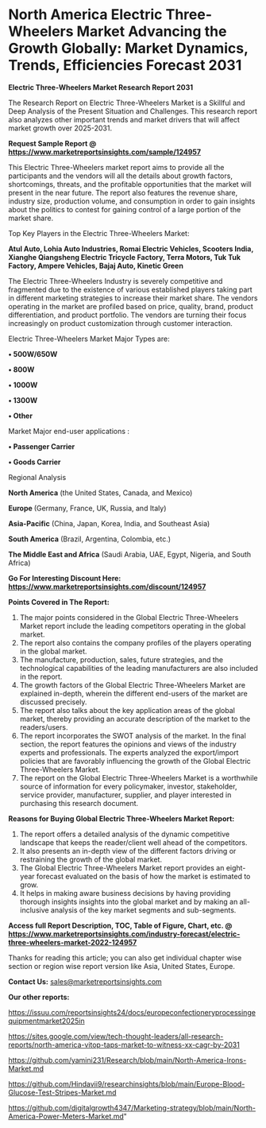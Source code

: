 # North America Electric Three-Wheelers Market Advancing the Growth Globally: Market Dynamics, Trends, Efficiencies Forecast 2031

<strong>Electric Three-Wheelers Market Research Report 2031</strong>

The Research Report on Electric Three-Wheelers Market is a Skillful and Deep Analysis of the Present Situation and Challenges. This research report also analyzes other important trends and market drivers that will affect market growth over 2025-2031.

<strong>Request Sample Report @ <a href=https://www.marketreportsinsights.com/sample/124957>https://www.marketreportsinsights.com/sample/124957</a></strong>

This Electric Three-Wheelers market report aims to provide all the participants and the vendors will all the details about growth factors, shortcomings, threats, and the profitable opportunities that the market will present in the near future. The report also features the revenue share, industry size, production volume, and consumption in order to gain insights about the politics to contest for gaining control of a large portion of the market share.

Top Key Players in the Electric Three-Wheelers Market:

<strong>Atul Auto, Lohia Auto Industries, Romai Electric Vehicles, Scooters India, Xianghe Qiangsheng Electric Tricycle Factory, Terra Motors, Tuk Tuk Factory, Ampere Vehicles, Bajaj Auto, Kinetic Green</strong>

The Electric Three-Wheelers Industry is severely competitive and fragmented due to the existence of various established players taking part in different marketing strategies to increase their market share. The vendors operating in the market are profiled based on price, quality, brand, product differentiation, and product portfolio. The vendors are turning their focus increasingly on product customization through customer interaction.

Electric Three-Wheelers Market Major Types are:

<strong>• 500W/650W

• 800W

• 1000W

• 1300W

• Other</strong>

Market Major end-user applications :

<strong>• Passenger Carrier

• Goods Carrier</strong>

Regional Analysis

</u><strong><b>North America</b></strong> (the United States, Canada, and Mexico)

<strong><b>Europe </b></strong>(Germany, France, UK, Russia, and Italy)

<strong><b>Asia-Pacific</b></strong> (China, Japan, Korea, India, and Southeast Asia)

<strong><b>South America</b></strong> (Brazil, Argentina, Colombia, etc.)

<strong><b>The Middle East and Africa</b></strong> (Saudi Arabia, UAE, Egypt, Nigeria, and South Africa)

<strong>Go For Interesting Discount Here: <a href=https://www.marketreportsinsights.com/discount/124957>https://www.marketreportsinsights.com/discount/124957</a></strong>

<strong>Points Covered in The Report:</strong>
<ol>
  <li>The major points considered in the Global Electric Three-Wheelers Market report include the leading competitors operating in the global market.</li>
  <li>The report also contains the company profiles of the players operating in the global market.</li>
  <li>The manufacture, production, sales, future strategies, and the technological capabilities of the leading manufacturers are also included in the report.</li>
  <li>The growth factors of the Global Electric Three-Wheelers Market are explained in-depth, wherein the different end-users of the market are discussed precisely.</li>
  <li>The report also talks about the key application areas of the global market, thereby providing an accurate description of the market to the readers/users.</li>
  <li>The report incorporates the SWOT analysis of the market. In the final section, the report features the opinions and views of the industry experts and professionals. The experts analyzed the export/import policies that are favorably influencing the growth of the Global Electric Three-Wheelers Market.</li>
  <li>The report on the Global Electric Three-Wheelers Market is a worthwhile source of information for every policymaker, investor, stakeholder, service provider, manufacturer, supplier, and player interested in purchasing this research document.</li>
</ol>
<strong>Reasons for Buying Global Electric Three-Wheelers Market Report:</strong>

<ol>
  <li>The report offers a detailed analysis of the dynamic competitive landscape that keeps the reader/client well ahead of the competitors.</li>
  <li>It also presents an in-depth view of the different factors driving or restraining the growth of the global market.</li>
  <li>The Global Electric Three-Wheelers Market report provides an eight-year forecast evaluated on the basis of how the market is estimated to grow.</li>
  <li>It helps in making aware business decisions by having providing thorough insights insights into the global market and by making an all-inclusive analysis of the key market segments and sub-segments.</li>
</ol>
<strong>Access full Report Description, TOC, Table of Figure, Chart, etc. @ <a href=https://www.marketreportsinsights.com/industry-forecast/electric-three-wheelers-market-2022-124957>https://www.marketreportsinsights.com/industry-forecast/electric-three-wheelers-market-2022-124957</a></strong>


Thanks for reading this article; you can also get individual chapter wise section or region wise report version like Asia, United States, Europe.

<strong>Contact Us:</strong>
sales@marketreportsinsights.com

<strong>Our other reports:</strong>

<a href=https://issuu.com/reportsinsights24/docs/europeconfectioneryprocessingequipmentmarket2025in>https://issuu.com/reportsinsights24/docs/europeconfectioneryprocessingequipmentmarket2025in</a>

<a href=https://sites.google.com/view/tech-thought-leaders/all-research-reports/north-america-vitop-taps-market-to-witness-xx-cagr-by-2031>https://sites.google.com/view/tech-thought-leaders/all-research-reports/north-america-vitop-taps-market-to-witness-xx-cagr-by-2031</a>

<a href=https://github.com/yamini231/Research/blob/main/North-America-Irons-Market.md>https://github.com/yamini231/Research/blob/main/North-America-Irons-Market.md</a>

<a href=https://github.com/Hindavii9/researchinsights/blob/main/Europe-Blood-Glucose-Test-Stripes-Market.md>https://github.com/Hindavii9/researchinsights/blob/main/Europe-Blood-Glucose-Test-Stripes-Market.md</a>

<a href=https://github.com/digitalgrowth4347/Marketing-strategy/blob/main/North-America-Power-Meters-Market.md>https://github.com/digitalgrowth4347/Marketing-strategy/blob/main/North-America-Power-Meters-Market.md</a>"
